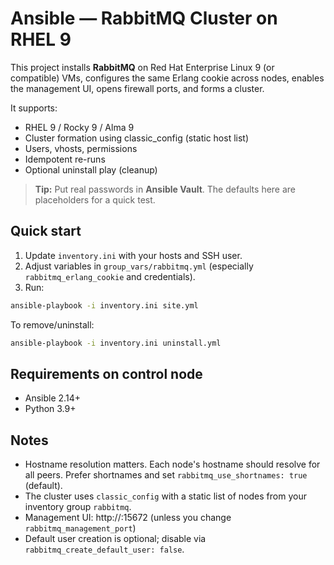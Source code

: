 # Ansible — RabbitMQ Cluster on RHEL 9

This project installs **RabbitMQ** on Red Hat Enterprise Linux 9 (or compatible) VMs, configures the same Erlang cookie across nodes, enables the management UI, opens firewall ports, and forms a cluster.

It supports:
- RHEL 9 / Rocky 9 / Alma 9
- Cluster formation using classic_config (static host list)
- Users, vhosts, permissions
- Idempotent re-runs
- Optional uninstall play (cleanup)

> **Tip:** Put real passwords in **Ansible Vault**. The defaults here are placeholders for a quick test.

## Quick start

1. Update `inventory.ini` with your hosts and SSH user.
2. Adjust variables in `group_vars/rabbitmq.yml` (especially `rabbitmq_erlang_cookie` and credentials).
3. Run:

```bash
ansible-playbook -i inventory.ini site.yml
```

To remove/uninstall:

```bash
ansible-playbook -i inventory.ini uninstall.yml
```

## Requirements on control node
- Ansible 2.14+
- Python 3.9+

## Notes
- Hostname resolution matters. Each node's hostname should resolve for all peers. Prefer shortnames and set `rabbitmq_use_shortnames: true` (default).
- The cluster uses `classic_config` with a static list of nodes from your inventory group `rabbitmq`.
- Management UI: http://<host>:15672  (unless you change `rabbitmq_management_port`)
- Default user creation is optional; disable via `rabbitmq_create_default_user: false`.
